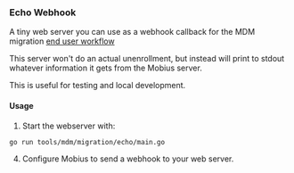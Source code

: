 ### Echo Webhook

A tiny web server you can use as a webhook callback for the MDM migration [end user workflow](https://mobiusmdm.com/docs/using-mobius/mdm-migration-guide#end-user-workflow)

This server won't do an actual unenrollment, but instead will print to stdout whatever information it gets from the Mobius server.

This is useful for testing and local development.

#### Usage

1. Start the webserver with:

```
go run tools/mdm/migration/echo/main.go
```

4. Configure Mobius to send a webhook to your web server.
